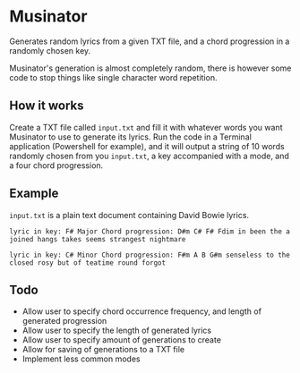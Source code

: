 # Musinator
Generates random lyrics from a given TXT file, and a chord progression in a randomly chosen key.

Musinator's generation is almost completely random, there is however some code to stop things like single character word repetition.


## How it works
Create a TXT file called `input.txt` and fill it with whatever words you want Musinator to use to generate its lyrics. Run the code in a Terminal application (Powershell for example), and it will output a string of 10 words randomly chosen from you `input.txt`, a key accompanied with a mode, and a four chord progression.

## Example
`input.txt` is a plain text document containing David Bowie lyrics.

`lyric in key: F# Major
Chord progression: D#m C# F# Fdim
in been the a joined hangs takes seems strangest nightmare`

`lyric in key: C# Minor
Chord progression: F#m A B G#m
senseless to the closed rosy but of teatime round forgot`

## Todo
* Allow user to specify chord occurrence frequency, and length of generated progression
* Allow user to specify the length of generated lyrics
* Allow user to specify amount of generations to create
* Allow for saving of generations to a TXT file
* Implement less common modes
